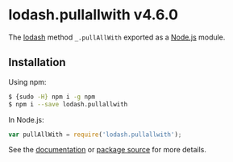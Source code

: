 # lodash.pullallwith v4.6.0

The [lodash](https://lodash.com/) method `_.pullAllWith` exported as a [Node.js](https://nodejs.org/) module.

## Installation

Using npm:
```bash
$ {sudo -H} npm i -g npm
$ npm i --save lodash.pullallwith
```

In Node.js:
```js
var pullAllWith = require('lodash.pullallwith');
```

See the [documentation](https://lodash.com/docs#pullAllWith) or [package source](https://github.com/lodash/lodash/blob/4.6.0-npm-packages/lodash.pullallwith) for more details.
